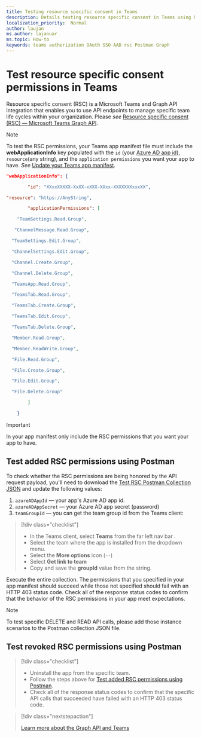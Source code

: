 ```yaml
---
title: Testing resource specific consent in Teams
description: Details testing resource specific consent in Teams using Postman
localization_priority:  Normal
author: laujan
ms.author: lajanuar
ms.topic: How-to
keywords: teams authorization OAuth SSO AAD rsc Postman Graph
---
```


# Test resource specific consent permissions  in Teams

Resource specific consent (RSC) is a Microsoft Teams and Graph API integration that enables you to use API endpoints to manage specific team life cycles within your organization. Please *see*  [Resource specific consent (RSC) — Microsoft Teams Graph API](./resource-specific-consent.md). 

> [!NOTE]
>To test the RSC permissions, your Teams app manifest file must include the **webApplicationInfo** key populated with the `id` (your [Azure AD app id](././resource-specific-consent.md#register-your-app-using-the-azure-portal)), `resource`(any string), and the `application permissions` you want your app to have.  *See* [Update your Teams app manifest](./resource-specific-consent.md#update-your-teams-app-manifest).

```json
"webApplicationInfo": {

        "id": "XXxxXXXXX-XxXX-xXXX-XXxx-XXXXXXXxxxXX", 

"resource": "https://AnyString",

        "applicationPermissions": [

    "TeamSettings.Read.Group",

   "ChannelMessage.Read.Group",

  "TeamSettings.Edit.Group",

  "ChannelSettings.Edit.Group",

  "Channel.Create.Group",

  "Channel.Delete.Group",

  "TeamsApp.Read.Group",

  "TeamsTab.Read.Group",

  "TeamsTab.Create.Group",

  "TeamsTab.Edit.Group",

  "TeamsTab.Delete.Group",

  "Member.Read.Group",

  "Member.ReadWrite.Group",

  "File.Read.Group",

  "File.Create.Group",

  "File.Edit.Group",

  "File.Delete.Group"

        ]

    }
```

>[!IMPORTANT]
In your app manifest only include the RSC permissions that you want your app to have.

## Test added RSC permissions using Postman

To check whether the RSC permissions are being honored by the API request payload, you'll need to download the [Test RSC Postman Collection JSON](./test-rsc-postman-collection.json) and update the following values:

1. `azureADAppId`  — your app's Azure AD app id.
1. `azureADAppSecret`  — your Azure AD app secret (password)
1. `teamGroupId` — you can get the team group id from the Teams client:

> [!div class="checklist"]
>
> * In the Teams client, select **Teams** from the far left nav bar .
> * Select the team where the app is installed from the dropdown menu.
> * Select the **More options** icon (&#8943;)
> * Select **Get link to team** 
> * Copy and save the **groupId** value from the string.

Execute the entire collection. The permissions that you specified in your app manifest should succeed while those not specified should fail with an HTTP 403 status code. Check all of the response status codes to confirm that the behavior of the RSC permissions in your app meet expectations. 

>[!NOTE]
>To test specific DELETE and READ API calls, please add those instance scenarios to the Postman collection JSON file.

## Test  revoked RSC permissions using Postman

> [!div class="checklist"]
>
> * Uninstall the app from the specific team.
> * Follow the steps above for [Test added RSC permissions using Postman](#test-added-rsc-permissions-using-postman).
> * Check all of the response status codes to confirm that the specific API calls that succeeded have failed with an HTTP 403 status code.

> [!div class="nextstepaction"]
>
> [Learn more about the Graph API and Teams](/graph/api/resources/teams-api-overview?view=graph-rest-1.0)